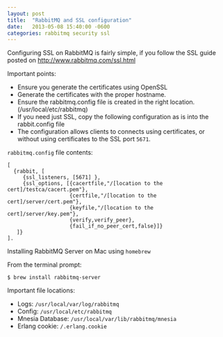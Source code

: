 ```yaml
---
layout: post
title:  "RabbitMQ and SSL configuration"
date:   2013-05-08 15:40:00 -0600
categories: rabbitmq security ssl
---
```


Configuring SSL on RabbitMQ is fairly simple, if you follow the SSL guide posted on http://www.rabbitmq.com/ssl.html

Important points:

- Ensure you generate the certificates using OpenSSL
- Generate the certificates with the proper hostname.
- Ensure the rabbitmq.config file is created in the right location. (/usr/local/etc/rabbitmq)
- If you need just SSL, copy the following configuration as is into the rabbit.config file
- The configuration allows clients to connects using certificates, or without using certificates to the SSL port `5671`.


`rabbitmq.config` file contents:


```
[
  {rabbit, [
     {ssl_listeners, [5671] },
     {ssl_options, [{cacertfile,"/[location to the cert]/testca/cacert.pem"},
                    {certfile,"/[location to the cert]/server/cert.pem"},
                    {keyfile,"/[location to the cert]/server/key.pem"},
                    {verify,verify_peer},
                    {fail_if_no_peer_cert,false}]}
   ]}
].
```

Installing RabbitMQ Server on Mac using `homebrew`

From the terminal prompt:

`$ brew install rabbitmq-server`

Important file locations:

- Logs: `/usr/local/var/log/rabbitmq`
- Config: `/usr/local/etc/rabbitmq`
- Mnesia Database: `/usr/local/var/lib/rabbitmq/mnesia`
- Erlang cookie: `/.erlang.cookie`
